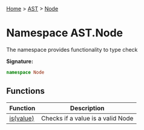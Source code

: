 [Home](../../../index.md) &gt; [AST](../../ast.md) &gt; [Node](./node.md)

# Namespace AST.Node

The namespace provides functionality to type check

<b>Signature:</b>

```typescript
namespace Node 
```

## Functions

|  Function | Description |
|  --- | --- |
|  [is(value)](./node/variables/is_1.md) | Checks if a value is a valid Node |


